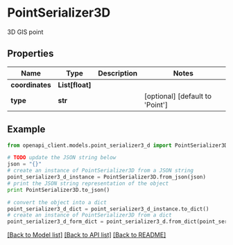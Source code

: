 # PointSerializer3D

3D GIS point

## Properties
Name | Type | Description | Notes
------------ | ------------- | ------------- | -------------
**coordinates** | **List[float]** |  | 
**type** | **str** |  | [optional] [default to 'Point']

## Example

```python
from openapi_client.models.point_serializer3_d import PointSerializer3D

# TODO update the JSON string below
json = "{}"
# create an instance of PointSerializer3D from a JSON string
point_serializer3_d_instance = PointSerializer3D.from_json(json)
# print the JSON string representation of the object
print PointSerializer3D.to_json()

# convert the object into a dict
point_serializer3_d_dict = point_serializer3_d_instance.to_dict()
# create an instance of PointSerializer3D from a dict
point_serializer3_d_form_dict = point_serializer3_d.from_dict(point_serializer3_d_dict)
```
[[Back to Model list]](../README.md#documentation-for-models) [[Back to API list]](../README.md#documentation-for-api-endpoints) [[Back to README]](../README.md)


